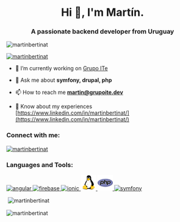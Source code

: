 <h1 align="center">Hi 👋, I'm Martín.</h1>
<h3 align="center">A passionate backend developer from Uruguay</h3>

<p align="left"> <img src="https://komarev.com/ghpvc/?username=martinbertinat&label=Profile%20views&color=0e75b6&style=flat" alt="martinbertinat" /> </p>

<p align="left"> <a href="https://github.com/ryo-ma/github-profile-trophy"><img src="https://github-profile-trophy.vercel.app/?username=martinbertinat" alt="martinbertinat" /></a> </p>

- 🔭 I’m currently working on [Grupo ITe](https://www.grupoite.dev/)

- 💬 Ask me about **symfony, drupal, php**

- 📫 How to reach me **martin@grupoite.dev**

- 📄 Know about my experiences [https://www.linkedin.com/in/martinbertinat/](https://www.linkedin.com/in/martinbertinat/)

<h3 align="left">Connect with me:</h3>
<p align="left">
<a href="https://linkedin.com/in/martinbertinat" target="blank"><img align="center" src="https://raw.githubusercontent.com/rahuldkjain/github-profile-readme-generator/master/src/images/icons/Social/linked-in-alt.svg" alt="martinbertinat" height="30" width="40" /></a>
</p>

<h3 align="left">Languages and Tools:</h3>
<p align="left"> <a href="https://angular.io" target="_blank" rel="noreferrer"> <img src="https://angular.io/assets/images/logos/angular/angular.svg" alt="angular" width="40" height="40"/> </a> <a href="https://firebase.google.com/" target="_blank" rel="noreferrer"> <img src="https://www.vectorlogo.zone/logos/firebase/firebase-icon.svg" alt="firebase" width="40" height="40"/> </a> <a href="https://ionicframework.com" target="_blank" rel="noreferrer"> <img src="https://upload.wikimedia.org/wikipedia/commons/d/d1/Ionic_Logo.svg" alt="ionic" width="40" height="40"/> </a> <a href="https://www.linux.org/" target="_blank" rel="noreferrer"> <img src="https://raw.githubusercontent.com/devicons/devicon/master/icons/linux/linux-original.svg" alt="linux" width="40" height="40"/> </a> <a href="https://www.php.net" target="_blank" rel="noreferrer"> <img src="https://raw.githubusercontent.com/devicons/devicon/master/icons/php/php-original.svg" alt="php" width="40" height="40"/> </a> <a href="https://symfony.com" target="_blank" rel="noreferrer"> <img src="https://symfony.com/logos/symfony_black_03.svg" alt="symfony" width="40" height="40"/> </a> </p>

<p>&nbsp;<img align="center" src="https://github-readme-stats.vercel.app/api?username=martinbertinat&show_icons=true&locale=en" alt="martinbertinat" /></p>

<p><img align="center" src="https://github-readme-streak-stats.herokuapp.com/?user=martinbertinat&" alt="martinbertinat" /></p>
